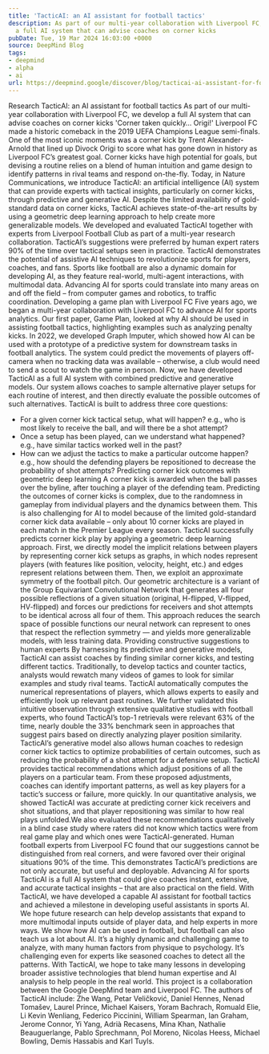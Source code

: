 ```yaml
---
title: 'TacticAI: an AI assistant for football tactics'
description: As part of our multi-year collaboration with Liverpool FC, we develop
  a full AI system that can advise coaches on corner kicks
pubDate: Tue, 19 Mar 2024 16:03:00 +0000
source: DeepMind Blog
tags:
- deepmind
- alpha
- ai
url: https://deepmind.google/discover/blog/tacticai-ai-assistant-for-football-tactics/
---
```


Research
TacticAI: an AI assistant for football tactics
As part of our multi-year collaboration with Liverpool FC, we develop a full AI system that can advise coaches on corner kicks
'Corner taken quickly… Origi!'
Liverpool FC made a historic comeback in the 2019 UEFA Champions League semi-finals. One of the most iconic moments was a corner kick by Trent Alexander-Arnold that lined up Divock Origi to score what has gone down in history as Liverpool FC’s greatest goal.
Corner kicks have high potential for goals, but devising a routine relies on a blend of human intuition and game design to identify patterns in rival teams and respond on-the-fly.
Today, in Nature Communications, we introduce TacticAI: an artificial intelligence (AI) system that can provide experts with tactical insights, particularly on corner kicks, through predictive and generative AI. Despite the limited availability of gold-standard data on corner kicks, TacticAI achieves state-of-the-art results by using a geometric deep learning approach to help create more generalizable models.
We developed and evaluated TacticAI together with experts from Liverpool Football Club as part of a multi-year research collaboration. TacticAI’s suggestions were preferred by human expert raters 90% of the time over tactical setups seen in practice.
TacticAI demonstrates the potential of assistive AI techniques to revolutionize sports for players, coaches, and fans. Sports like football are also a dynamic domain for developing AI, as they feature real-world, multi-agent interactions, with multimodal data. Advancing AI for sports could translate into many areas on and off the field – from computer games and robotics, to traffic coordination.
Developing a game plan with Liverpool FC
Five years ago, we began a multi-year collaboration with Liverpool FC to advance AI for sports analytics.
Our first paper, Game Plan, looked at why AI should be used in assisting football tactics, highlighting examples such as analyzing penalty kicks. In 2022, we developed Graph Imputer, which showed how AI can be used with a prototype of a predictive system for downstream tasks in football analytics. The system could predict the movements of players off-camera when no tracking data was available – otherwise, a club would need to send a scout to watch the game in person.
Now, we have developed TacticAI as a full AI system with combined predictive and generative models. Our system allows coaches to sample alternative player setups for each routine of interest, and then directly evaluate the possible outcomes of such alternatives.
TacticAI is built to address three core questions:
- For a given corner kick tactical setup, what will happen? e.g., who is most likely to receive the ball, and will there be a shot attempt?
- Once a setup has been played, can we understand what happened? e.g., have similar tactics worked well in the past?
- How can we adjust the tactics to make a particular outcome happen? e.g., how should the defending players be repositioned to decrease the probability of shot attempts?
Predicting corner kick outcomes with geometric deep learning
A corner kick is awarded when the ball passes over the byline, after touching a player of the defending team. Predicting the outcomes of corner kicks is complex, due to the randomness in gameplay from individual players and the dynamics between them. This is also challenging for AI to model because of the limited gold-standard corner kick data available – only about 10 corner kicks are played in each match in the Premier League every season.
TacticAI successfully predicts corner kick play by applying a geometric deep learning approach. First, we directly model the implicit relations between players by representing corner kick setups as graphs, in which nodes represent players (with features like position, velocity, height, etc.) and edges represent relations between them. Then, we exploit an approximate symmetry of the football pitch. Our geometric architecture is a variant of the Group Equivariant Convolutional Network that generates all four possible reflections of a given situation (original, H-flipped, V-flipped, HV-flipped) and forces our predictions for receivers and shot attempts to be identical across all four of them. This approach reduces the search space of possible functions our neural network can represent to ones that respect the reflection symmetry — and yields more generalizable models, with less training data.
Providing constructive suggestions to human experts
By harnessing its predictive and generative models, TacticAI can assist coaches by finding similar corner kicks, and testing different tactics.
Traditionally, to develop tactics and counter tactics, analysts would rewatch many videos of games to look for similar examples and study rival teams. TacticAI automatically computes the numerical representations of players, which allows experts to easily and efficiently look up relevant past routines. We further validated this intuitive observation through extensive qualitative studies with football experts, who found TacticAI’s top-1 retrievals were relevant 63% of the time, nearly double the 33% benchmark seen in approaches that suggest pairs based on directly analyzing player position similarity.
TacticAI’s generative model also allows human coaches to redesign corner kick tactics to optimize probabilities of certain outcomes, such as reducing the probability of a shot attempt for a defensive setup. TacticAI provides tactical recommendations which adjust positions of all the players on a particular team. From these proposed adjustments, coaches can identify important patterns, as well as key players for a tactic’s success or failure, more quickly.
In our quantitative analysis, we showed TacticAI was accurate at predicting corner kick receivers and shot situations, and that player repositioning was similar to how real plays unfolded.We also evaluated these recommendations qualitatively in a blind case study where raters did not know which tactics were from real game play and which ones were TacticAI-generated. Human football experts from Liverpool FC found that our suggestions cannot be distinguished from real corners, and were favored over their original situations 90% of the time. This demonstrates TacticAI’s predictions are not only accurate, but useful and deployable.
Advancing AI for sports
TacticAI is a full AI system that could give coaches instant, extensive, and accurate tactical insights – that are also practical on the field. With TacticAI, we have developed a capable AI assistant for football tactics and achieved a milestone in developing useful assistants in sports AI. We hope future research can help develop assistants that expand to more multimodal inputs outside of player data, and help experts in more ways.
We show how AI can be used in football, but football can also teach us a lot about AI. It’s a highly dynamic and challenging game to analyze, with many human factors from physique to psychology. It’s challenging even for experts like seasoned coaches to detect all the patterns. With TacticAI, we hope to take many lessons in developing broader assistive technologies that blend human expertise and AI analysis to help people in the real world.
This project is a collaboration between the Google DeepMind team and Liverpool FC. The authors of TacticAI include: Zhe Wang, Petar Veličković, Daniel Hennes, Nenad Tomašev, Laurel Prince, Michael Kaisers, Yoram Bachrach, Romuald Elie, Li Kevin Wenliang, Federico Piccinini, William Spearman, Ian Graham, Jerome Connor, Yi Yang, Adrià Recasens, Mina Khan, Nathalie Beauguerlange, Pablo Sprechmann, Pol Moreno, Nicolas Heess, Michael Bowling, Demis Hassabis and Karl Tuyls.